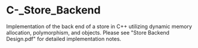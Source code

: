 # C-_Store_Backend
Implementation of the back end of a store in C++ utilizing dynamic memory allocation, polymorphism, and objects.
Please see "Store Backend Design.pdf" for detailed implementation notes.
